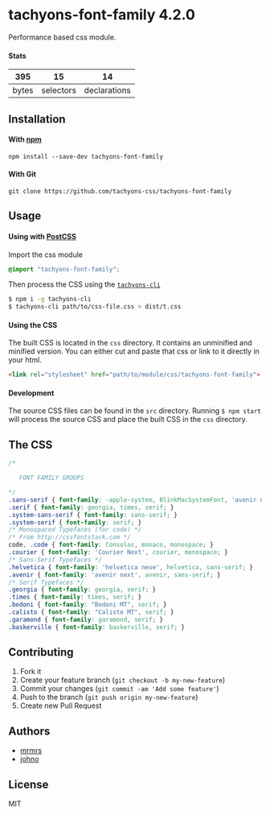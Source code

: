 # tachyons-font-family 4.2.0

Performance based css module.

#### Stats

395 | 15 | 14
---|---|---
bytes | selectors | declarations

## Installation

#### With [npm](https://npmjs.com)

```
npm install --save-dev tachyons-font-family
```

#### With Git

```
git clone https://github.com/tachyons-css/tachyons-font-family
```

## Usage

#### Using with [PostCSS](https://github.com/postcss/postcss)

Import the css module

```css
@import "tachyons-font-family";
```

Then process the CSS using the [`tachyons-cli`](https://github.com/tachyons-css/tachyons-cli)

```sh
$ npm i -g tachyons-cli
$ tachyons-cli path/to/css-file.css > dist/t.css
```

#### Using the CSS

The built CSS is located in the `css` directory. It contains an unminified and minified version.
You can either cut and paste that css or link to it directly in your html.

```html
<link rel="stylesheet" href="path/to/module/css/tachyons-font-family">
```

#### Development

The source CSS files can be found in the `src` directory.
Running `$ npm start` will process the source CSS and place the built CSS in the `css` directory.

## The CSS

```css
/*

   FONT FAMILY GROUPS

*/
.sans-serif { font-family: -apple-system, BlinkMacSystemFont, 'avenir next', avenir, helvetica, 'helvetica neue', ubuntu, roboto, noto, 'segoe ui', arial, sans-serif; }
.serif { font-family: georgia, times, serif; }
.system-sans-serif { font-family: sans-serif; }
.system-serif { font-family: serif; }
/* Monospaced Typefaces (for code) */
/* From http://cssfontstack.com */
code, .code { font-family: Consolas, monaco, monospace; }
.courier { font-family: 'Courier Next', courier, monospace; }
/* Sans-Serif Typefaces */
.helvetica { font-family: 'helvetica neue', helvetica, sans-serif; }
.avenir { font-family: 'avenir next', avenir, sans-serif; }
/* Serif Typefaces */
.georgia { font-family: georgia, serif; }
.times { font-family: times, serif; }
.bodoni { font-family: "Bodoni MT", serif; }
.calisto { font-family: "Calisto MT", serif; }
.garamond { font-family: garamond, serif; }
.baskerville { font-family: baskerville, serif; }
```

## Contributing

1. Fork it
2. Create your feature branch (`git checkout -b my-new-feature`)
3. Commit your changes (`git commit -am 'Add some feature'`)
4. Push to the branch (`git push origin my-new-feature`)
5. Create new Pull Request

## Authors

* [mrmrs](http://mrmrs.io)
* [johno](http://johnotander.com)

## License

MIT


